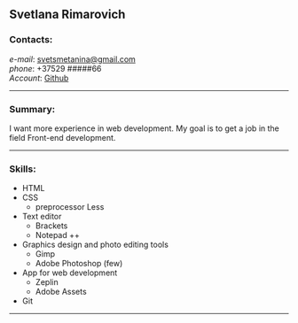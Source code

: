 

## Svetlana Rimarovich
### Contacts:
*e-mail*: svetsmetanina@gmail.com  
*phone*: +37529 #####66  
*Account*: [Github](http://github.com/svetrima)

---

### Summary:
I want more experience in web development.
My goal is to get a job in the field Front-end development.

---

### Skills:
* HTML
* CSS
  * preprocessor Less
* Text editor
  * Brackets
  * Notepad ++
* Graphics design and photo editing tools
  * Gimp
  * Adobe Photoshop (few)
* App for web development
  * Zeplin
  * Adobe Assets
* Git

---